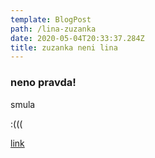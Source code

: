 ```yaml
---
template: BlogPost
path: /lina-zuzanka
date: 2020-05-04T20:33:37.284Z
title: zuzanka neni lina
---
```

### neno pravda!

smula 

:(((

[link](https://www.dropbox.com/s/o9y8vhwpa4mhe5c/IMG_1132.JPG?dl=0)
